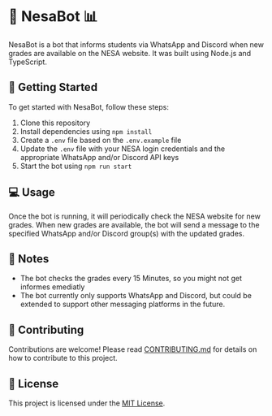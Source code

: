 # 🤖 NesaBot 📊

NesaBot is a bot that informs students via WhatsApp and Discord when new grades are available on the NESA website. It was built using Node.js and TypeScript.

## 🚀 Getting Started

To get started with NesaBot, follow these steps:

1. Clone this repository
2. Install dependencies using `npm install`
3. Create a `.env` file based on the `.env.example` file
4. Update the `.env` file with your NESA login credentials and the appropriate WhatsApp and/or Discord API keys
5. Start the bot using `npm run start`

## 💻 Usage

Once the bot is running, it will periodically check the NESA website for new grades. When new grades are available, the bot will send a message to the specified WhatsApp and/or Discord group(s) with the updated grades.

## 📝 Notes

- The bot checks the grades every 15 Minutes, so you might not get informes emediatly
- The bot currently only supports WhatsApp and Discord, but could be extended to support other messaging platforms in the future.

## 🤝 Contributing

Contributions are welcome! Please read [CONTRIBUTING.md](CONTRIBUTING.md) for details on how to contribute to this project.

## 📄 License

This project is licensed under the [MIT License](LICENSE).

